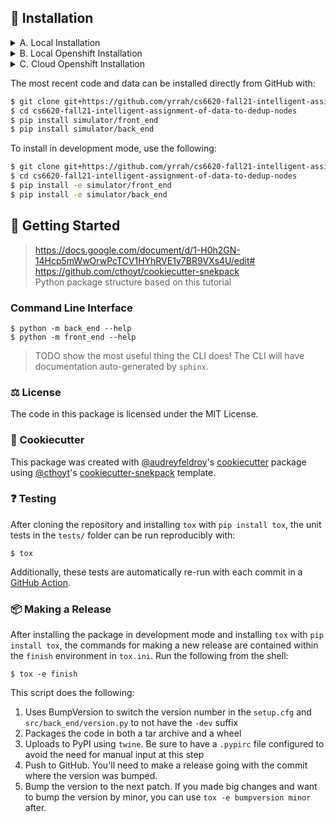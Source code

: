 ## 🚀 Installation

<details>
  <summary>A. Local Installation </summary>  
   .  
  
The back_end depends on [python-rocksdb](https://twmht.github.io/python-rocksdb/index.html) which builds rocksdb from c++ source when 
it is installed. A C++ compiler, compression libraries, and gflags must be available. The requirements for [building rocksdb](https://github.com/facebook/rocksdb/blob/main/INSTALL.md) are slightly different for each OS.  
   `/simulator/back_end_dependencies` contains a Docker file which prepares a centos7 image with all dependencies installed. 
   
</details>

<details>
  <summary>B. Local Openshift Installation</summary>
  
  ## Heading
  1. A numbered
  2. list
     * With some
     * Sub bullets
</details>

<details>
  <summary>C. Cloud Openshift Installation </summary>
  
  ## Heading
  1. A numbered
  2. list
     * With some
     * Sub bullets
</details>


The most recent code and data can be installed directly from GitHub with:

```bash
$ git clone git+https://github.com/yrrah/cs6620-fall21-intelligent-assignment-of-data-to-dedup-nodes.git
$ cd cs6620-fall21-intelligent-assignment-of-data-to-dedup-nodes
$ pip install simulator/front_end
$ pip install simulator/back_end
```


To install in development mode, use the following:

```bash
$ git clone git+https://github.com/yrrah/cs6620-fall21-intelligent-assignment-of-data-to-dedup-nodes.git
$ cd cs6620-fall21-intelligent-assignment-of-data-to-dedup-nodes
$ pip install -e simulator/front_end
$ pip install -e simulator/back_end
```

## 💪 Getting Started

> https://docs.google.com/document/d/1-H0h2GN-14Hcp5mWwOrwPcTCV1HYhRVE1y7BR9VXs4U/edit#
> https://github.com/cthoyt/cookiecutter-snekpack  
> Python package structure based on this tutorial

### Command Line Interface

```shell
$ python -m back_end --help
$ python -m front_end --help
```

> TODO show the most useful thing the CLI does! The CLI will have documentation auto-generated
by `sphinx`.

### ⚖️ License

The code in this package is licensed under the MIT License.

<!--
### 📖 Citation

Citation goes here!
-->

<!--
### 🎁 Support

This project has been supported by the following organizations (in alphabetical order):

-->

### 🍪 Cookiecutter

This package was created with [@audreyfeldroy](https://github.com/audreyfeldroy)'s
[cookiecutter](https://github.com/cookiecutter/cookiecutter) package using [@cthoyt](https://github.com/cthoyt)'s
[cookiecutter-snekpack](https://github.com/cthoyt/cookiecutter-snekpack) template.

### ❓ Testing

After cloning the repository and installing `tox` with `pip install tox`, the unit tests in the `tests/` folder can be
run reproducibly with:

```shell
$ tox
```

Additionally, these tests are automatically re-run with each commit in a [GitHub Action](https://github.com//cs6620-fall21-intelligent-assignment-of-data-to-dedup-nodes/actions?query=workflow%3ATests).

### 📦 Making a Release

After installing the package in development mode and installing
`tox` with `pip install tox`, the commands for making a new release are contained within the `finish` environment
in `tox.ini`. Run the following from the shell:

```shell
$ tox -e finish
```

This script does the following:

1. Uses BumpVersion to switch the version number in the `setup.cfg` and
   `src/back_end/version.py` to not have the `-dev` suffix
2. Packages the code in both a tar archive and a wheel
3. Uploads to PyPI using `twine`. Be sure to have a `.pypirc` file configured to avoid the need for manual input at this
   step
4. Push to GitHub. You'll need to make a release going with the commit where the version was bumped.
5. Bump the version to the next patch. If you made big changes and want to bump the version by minor, you can
   use `tox -e bumpversion minor` after.
